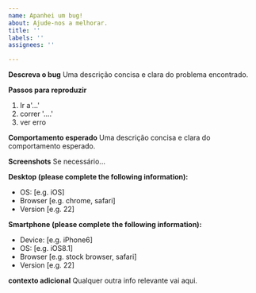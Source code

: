 ```yaml
---
name: Apanhei um bug!
about: Ajude-nos a melhorar.
title: ''
labels: ''
assignees: ''

---
```


**Descreva o bug**
Uma descrição concisa e clara do problema encontrado.

**Passos para reproduzir**
1. Ir a'...'
2. correr '....'
3. ver erro

**Comportamento esperado**
Uma descrição concisa e clara do comportamento esperado.

**Screenshots**
Se necessário...

**Desktop (please complete the following information):**
 - OS: [e.g. iOS]
 - Browser [e.g. chrome, safari]
 - Version [e.g. 22]

**Smartphone (please complete the following information):**
 - Device: [e.g. iPhone6]
 - OS: [e.g. iOS8.1]
 - Browser [e.g. stock browser, safari]
 - Version [e.g. 22]

**contexto adicional**
Qualquer outra info relevante vai aqui.
